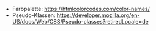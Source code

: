 - Farbpalette: https://htmlcolorcodes.com/color-names/
- Pseudo-Klassen: https://developer.mozilla.org/en-US/docs/Web/CSS/Pseudo-classes?retiredLocale=de
